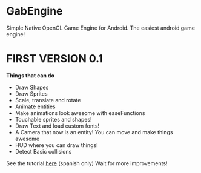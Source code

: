 GabEngine
=========

Simple Native OpenGL Game Engine for Android. The easiest android game engine!

FIRST VERSION 0.1
=================
**Things that can do**

* Draw Shapes
* Draw Sprites
* Scale, translate and rotate
* Animate entities
* Make animations look awesome with easeFunctions
* Touchable sprites and shapes!
* Draw Text and load custom fonts!
* A Camera that now is an entity! You can move and make things awesome
* HUD where you can draw things!
* Detect Basic collisions

See the tutorial [here](http://creatuvideojuegoandroid.blogspot.com.es/) (spanish only)
Wait for more improvements!
